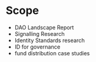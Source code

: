 # Scope

* DAO Landscape Report
* Signalling Research
* Identity Standards research
* ID for governance
* fund distribution case studies

